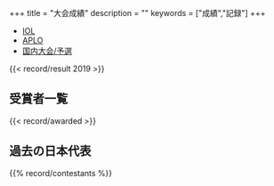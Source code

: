 +++
title = "大会成績"
description = ""
keywords = ["成績","記録"]
+++

<nav aria-label="...">
  <ul class="pager">
    <li class="disabled"><a href="/record/">IOL</a></li>
    <li><a href="/record-aplo/">APLO</a></li>
    <li><a href="/record-jol/">国内大会/予選</a></li>
  </ul>
</nav>

{{< record/result 2019 >}}

## 受賞者一覧

{{< record/awarded >}}

## 過去の日本代表

{{% record/contestants %}}
